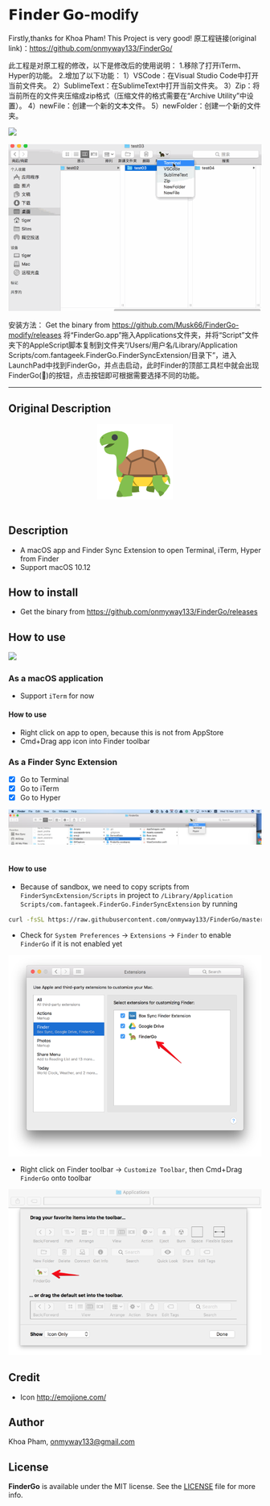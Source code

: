# 𝗙𝗶𝗻𝗱𝗲𝗿 𝗚𝗼-modify
Firstly,thanks for Khoa Pham! This Project is very good!
原工程链接(original link)：https://github.com/onmyway133/FinderGo/

此工程是对原工程的修改，以下是修改后的使用说明：
1.移除了打开iTerm、Hyper的功能。
2.增加了以下功能：
1）VSCode：在Visual Studio Code中打开当前文件夹。
2）SublimeText：在SublimeText中打开当前文件夹。
3）Zip：将当前所在的文件夹压缩成zip格式（压缩文件的格式需要在“Archive Utility”中设置）。
4）newFile：创建一个新的文本文件。
5）newFolder：创建一个新的文件夹。

![](Images/screenshot3.gif)

![](Images/go2.gif)

安装方法：
Get the binary from https://github.com/Musk66/FinderGo-modify/releases
将“FinderGo.app”拖入Applications文件夹，并将“Script”文件夹下的AppleScript脚本复制到文件夹“/Users/用户名/Library/Application Scripts/com.fantageek.FinderGo.FinderSyncExtension/目录下”，进入LaunchPad中找到FinderGo，并点击启动，此时Finder的顶部工具栏中就会出现FinderGo(🐢)的按钮，点击按钮即可根据需要选择不同的功能。

----------------------------------------------------------------------------------------------------------------------------

## Original Description

<div align = "center">
<img src="Images/Icon.png" width="150" height="150" />
<br>
<br>
</div>

## Description

- A macOS app and Finder Sync Extension to open Terminal, iTerm, Hyper from Finder
- Support macOS 10.12

## How to install

- Get the binary from https://github.com/onmyway133/FinderGo/releases

## How to use

![](Images/go1.gif)

### As a macOS application

- Support `iTerm` for now

#### How to use
- Right click on app to open, because this is not from AppStore
- Cmd+Drag app icon into Finder toolbar

### As a Finder Sync Extension

- [x] Go to Terminal
- [x] Go to iTerm
- [x] Go to Hyper

<div align = "center">
<img src="Images/screenshot2.png" />
<br>
<br>
</div>

#### How to use

- Because of sandbox, we need to copy scripts from `FinderSyncExtension/Scripts` in project to `/Library/Application Scripts/com.fantageek.FinderGo.FinderSyncExtension` by running 

```sh
curl -fsSL https://raw.githubusercontent.com/onmyway133/FinderGo/master/install.sh | sh
```

- Check for `System Preferences` -> `Extensions` -> `Finder` to enable `FinderGo` if it is not enabled yet

![](Images/extension.png)

- Right click on Finder toolbar -> `Customize Toolbar`, then Cmd+Drag `FinderGo` onto toolbar

![](Images/toolbar.png)

## Credit

- Icon http://emojione.com/

## Author

Khoa Pham, onmyway133@gmail.com

## License

**FinderGo** is available under the MIT license. See the [LICENSE](https://github.com/onmyway133/FinderGo/blob/master/LICENSE.md) file for more info.
